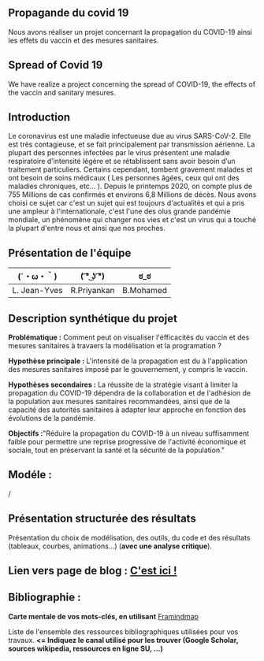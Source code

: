 ## Propagande du covid 19

Nous avons réaliser un projet concernant la propagation du COVID-19 ainsi les effets du vaccin et des mesures sanitaires.

## Spread of Covid 19

We have realize a project concerning the spread of COVID-19, the effects of the vaccin and sanitary mesures.

## Introduction 

Le coronavirus est une maladie infectueuse due au virus SARS-CoV-2. Elle est très contagieuse, et se fait principalement par transmission aérienne. La plupart des personnes infectées par le virus présentent une maladie respiratoire d’intensité légère et se rétablissent sans avoir besoin d’un traitement particuliers. Certains cependant, tombent gravement malades et ont besoin de soins médicaux ( Les personnes âgées, ceux qui ont des maladies chroniques, etc... ). Depuis le printemps 2020, on compte plus de 755 Millions de cas confirmés et environs 6,8 Millions de décès. Nous avons choisi ce sujet car c'est un sujet qui est toujours d'actualités et qui a pris une ampleur à l'internationale, c'est l'une des olus grande pandémie mondiale, un phénomène qui changer nos vies et c'est un virus qui a touché la plupart d'entre nous et ainsi que nos proches.

## Présentation de l'équipe


|(´・ω・｀)| ( ͡° ͜ʖ ͡°) | ಠ_ಠ |
|-----|--|--|
| L. Jean-Yves | R.Priyankan | B.Mohamed  |



## Description synthétique du projet

**Problématique :** Comment peut on visualiser l'éfficacités du vaccin et des mesures sanitaires à travaers la modélisation et la programation ?

**Hypothèse principale :** L'intensité de la propagation est du à l'application des mesures sanitaires imposé par le gouvernement, y compris le vaccin.

**Hypothèses secondaires :** La réussite de la stratégie visant à limiter la propagation du COVID-19 dépendra de la collaboration et de l'adhésion de la population aux mesures sanitaires recommandées, ainsi que de la capacité des autorités sanitaires à adapter leur approche en fonction des évolutions de la pandémie.

**Objectifs :**"Réduire la propagation du COVID-19 à un niveau suffisamment faible pour permettre une reprise progressive de l'activité économique et sociale, tout en préservant la santé et la sécurité de la population."

## Modéle :

/

## Présentation structurée des résultats

Présentation du choix de modélisation, des outils, du code et des résultats (tableaux, courbes, animations...) (**avec une analyse critique**).

## Lien vers page de blog : <a href="blog.md"> C'est ici ! </a>

## Bibliographie :

**Carte mentale de vos mots-clés, en utilisant** <a href="https://framindmap.org/mindmaps/index.html">Framindmap </a> 

Liste de l'ensemble des ressources bibliographiques utilisées pour vos travaux. **<= Indiquez le canal utilisé pour les trouver (Google Scholar, sources wikipedia, ressources en ligne SU, ...)**
